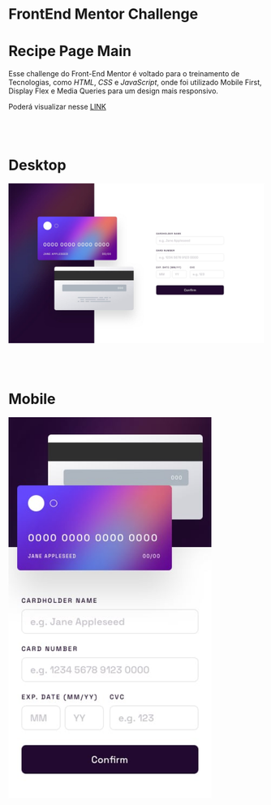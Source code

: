 # FrontEnd Mentor Challenge

# Recipe Page Main

Esse challenge do Front-End Mentor é voltado para o treinamento de Tecnologias, como _HTML_, _CSS_ e _JavaScript_, onde foi utilizado Mobile First, Display Flex e Media Queries para um design mais responsivo.

Poderá visualizar nesse <a target="_blank" href="https://thejrodrigues.github.io/interactive-card/">LINK</a>
<br></br>
<br></br>

# Desktop

<img src="assets/design/desktop-design.jpg" alt="Tela da estilização Desktop" width="800px">
<br></br>
<br></br>

# Mobile

<img src="assets/design/mobile-design.jpg" alt="Tela da estilização Mobile" width="400px">
